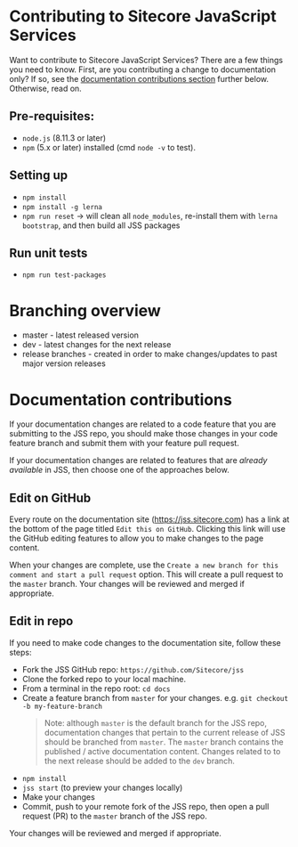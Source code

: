 # Contributing to Sitecore JavaScript Services

Want to contribute to Sitecore JavaScript Services? There are a few things you need to know. First, are you contributing a change to documentation only? If so, see the [documentation contributions section](#documentation-contribution) further below. Otherwise, read on.

## Pre-requisites:

- `node.js` (8.11.3 or later)
- `npm` (5.x or later) installed (cmd `node -v` to test).

## Setting up

- `npm install`
- `npm install -g lerna`
- `npm run reset` -> will clean all `node_modules`, re-install them with `lerna bootstrap`, and then build all JSS packages

## Run unit tests

- `npm run test-packages`

# Branching overview

* master - latest released version
* dev - latest changes for the next release
* release branches - created in order to make changes/updates to past major version releases

# Documentation contributions

If your documentation changes are related to a code feature that you are submitting to the JSS repo, you should make those changes in your code feature branch and submit them with your feature pull request.

If your documentation changes are related to features that are _already available_ in JSS, then choose one of the approaches below.

## Edit on GitHub

Every route on the documentation site (https://jss.sitecore.com) has a link at the bottom of the page titled `Edit this on GitHub`. Clicking this link will use the GitHub editing features to allow you to make changes to the page content.

When your changes are complete, use the `Create a new branch for this comment and start a pull request` option. This will create a pull request to the `master` branch. Your changes will be reviewed and merged if appropriate.

## Edit in repo

If you need to make code changes to the documentation site, follow these steps:

- Fork the JSS GitHub repo: `https://github.com/Sitecore/jss`
- Clone the forked repo to your local machine.
- From a terminal in the repo root: `cd docs`
- Create a feature branch from `master` for your changes. e.g. `git checkout -b my-feature-branch`
  > Note: although `master` is the default branch for the JSS repo, documentation changes that pertain to the current release of JSS should be branched from `master`. The `master` branch contains the published / active documentation content. Changes related to to the next release should be added to the `dev` branch.
- `npm install`
- `jss start` (to preview your changes locally)
- Make your changes
- Commit, push to your remote fork of the JSS repo, then open a pull request (PR) to the `master` branch of the JSS repo.

Your changes will be reviewed and merged if appropriate.
